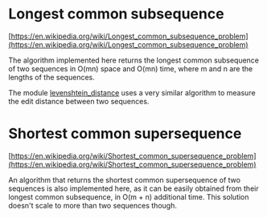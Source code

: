 # Longest common subsequence

[https://en.wikipedia.org/wiki/Longest_common_subsequence_problem](https://en.wikipedia.org/wiki/Longest_common_subsequence_problem)

The algorithm implemented here returns the longest common subsequence of two sequences in O(mn) space and O(mn) time, where m and n are the lengths of the sequences.

The module [levenshtein_distance](../levenshtein_distance) uses a very similar algorithm to measure the edit distance between two sequences.

# Shortest common supersequence

[https://en.wikipedia.org/wiki/Shortest_common_supersequence_problem](https://en.wikipedia.org/wiki/Shortest_common_supersequence_problem)

An algorithm that returns the shortest common supersequence of two sequences is also implemented here, as it can be easily obtained from their longest common subsequence, in O(m + n) additional time. This solution doesn't scale to more than two sequences though.
